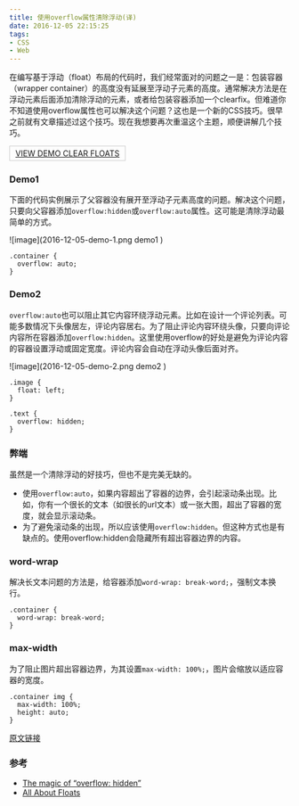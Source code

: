```yaml
---
title: 使用overflow属性清除浮动(译)
date: 2016-12-05 22:15:25
tags:
- CSS
- Web
---
```


在编写基于浮动（float）布局的代码时，我们经常面对的问题之一是：包装容器（wrapper container）的高度没有延展至浮动子元素的高度。通常解决方法是在浮动元素后面添加清除浮动的元素，或者给包装容器添加一个clearfix。但难道你不知道使用overflow属性也可以解决这个问题？这也是一个新的CSS技巧。很早之前就有文章描述过这个技巧。现在我想要再次重温这个主题，顺便讲解几个技巧。

<a href="http://webdesignerwall.com/demo/clear-float/" style="border: 1px solid #ccc;padding:4px 10px; display: inline-block;" target="_blank" rel="external">VIEW DEMO CLEAR FLOATS</a>

### Demo1

下面的代码实例展示了父容器没有展开至浮动子元素高度的问题。解决这个问题，只要向父容器添加`overflow:hidden`或`overflow:auto`属性。这可能是清除浮动最简单的方式。

![image](2016-12-05-demo-1.png demo1 )

```
.container {
  overflow: auto;
}
```

### Demo2

`overflow:auto`也可以阻止其它内容环绕浮动元素。比如在设计一个评论列表。可能多数情况下头像居左，评论内容居右。为了阻止评论内容环绕头像，只要向评论内容所在容器添加`overflow:hidden`。这里使用overflow的好处是避免为评论内容的容器设置浮动或固定宽度。评论内容会自动在浮动头像后面对齐。

![image](2016-12-05-demo-2.png demo2 )

```
.image {
  float: left;
}

.text {
  overflow: hidden;
}
```

### 弊端

虽然是一个清除浮动的好技巧，但也不是完美无缺的。

+ 使用`overflow:auto`，如果内容超出了容器的边界，会引起滚动条出现。比如，你有一个很长的文本（如很长的url文本）或一张大图，超出了容器的宽度，就会显示滚动条。
+ 为了避免滚动条的出现，所以应该使用`overflow:hidden`。但这种方式也是有缺点的。使用overflow:hidden会隐藏所有超出容器边界的内容。

### word-wrap

解决长文本问题的方法是，给容器添加`word-wrap: break-word;`，强制文本换行。

```
.container {
  word-wrap: break-word;
}
```

### max-width

为了阻止图片超出容器边界，为其设置`max-width: 100%;`，图片会缩放以适应容器的宽度。

```
.container img {
  max-width: 100%;
  height: auto;
}
```

[原文链接](http://webdesignerwall.com/tutorials/css-clearing-floats-with-overflow)

### 参考

+ [The magic of “overflow: hidden”](http://colinaarts.com/articles/the-magic-of-overflow-hidden/)
+ [All About Floats](https://css-tricks.com/all-about-floats/)
